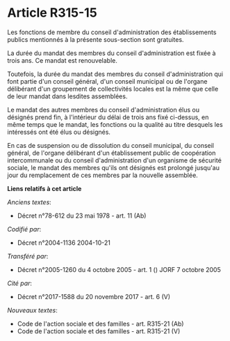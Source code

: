 # Article R315-15

Les fonctions de membre du conseil d'administration des établissements publics mentionnés à la présente sous-section sont
gratuites.

La durée du mandat des membres du conseil d'administration est fixée à trois ans. Ce mandat est renouvelable.

Toutefois, la durée du mandat des membres du conseil d'administration qui font partie d'un conseil général, d'un conseil
municipal ou de l'organe délibérant d'un groupement de collectivités locales est la même que celle de leur mandat dans
lesdites assemblées.

Le mandat des autres membres du conseil d'administration élus ou désignés prend fin, à l'intérieur du délai de trois ans fixé
ci-dessus, en même temps que le mandat, les fonctions ou la qualité au titre desquels les intéressés ont été élus ou
désignés.

En cas de suspension ou de dissolution du conseil municipal, du conseil général, de l'organe délibérant d'un établissement
public de coopération intercommunale ou du conseil d'administration d'un organisme de sécurité sociale, le mandat des membres
qu'ils ont désignés est prolongé jusqu'au jour du remplacement de ces membres par la nouvelle assemblée.

**Liens relatifs à cet article**

_Anciens textes_:

  - Décret n°78-612 du 23 mai 1978 - art. 11 (Ab)

_Codifié par_:

  - Décret n°2004-1136 2004-10-21

_Transféré par_:

  - Décret n°2005-1260 du 4 octobre 2005 - art. 1 () JORF 7 octobre 2005

_Cité par_:

  - Décret n°2017-1588 du 20 novembre 2017 - art. 6 (V)

_Nouveaux textes_:

  - Code de l'action sociale et des familles - art. R315-21 (Ab)
  - Code de l'action sociale et des familles - art. R315-21 (V)
